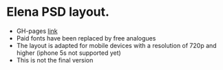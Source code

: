 # Elena PSD layout.
* GH-pages [link](https://rkfr.github.io/elena_psd.github.io/)
* Paid fonts have been replaced by free analogues
* The layout is adapted for mobile devices with a resolution of 720p and higher (iphone 5s not supported yet)
* This is not the final version
